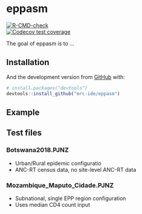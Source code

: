 
<!-- README.md is generated from README.Rmd. Please edit that file -->

# eppasm

<!-- badges: start -->
[![R-CMD-check](https://github.com/mrc-ide/eppasm/actions/workflows/R-CMD-check.yaml/badge.svg)](https://github.com/mrc-ide/eppasm/actions/workflows/R-CMD-check.yaml)  
[![Codecov test
coverage](https://codecov.io/gh/mrc-ide/eppasm/branch/master/graph/badge.svg)](https://app.codecov.io/gh/mrc-ide/eppasm?branch=master)  
<!-- badges: end -->

The goal of eppasm is to …

## Installation

And the development version from [GitHub](https://github.com/) with:

``` r
# install.packages("devtools")
devtools::install_github("mrc-ide/eppasm")
```

## Example

## Test files

### Botswana2018.PJNZ

-   Urban/Rural epidemic configuratio
-   ANC-RT census data, no site-level ANC-RT data

### Mozambique_Maputo_Cidade.PJNZ

-   Subnational, single EPP region configuration
-   Uses median CD4 count input
